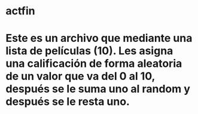 # actfin

# Este es un archivo que mediante una lista de películas (10). Les asigna una calificación de forma aleatoria de un valor que va del 0 al 10, después se le suma uno al random y después se le resta uno.

